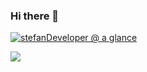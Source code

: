 ### Hi there 👋

<!--
**stefanDeveloper/stefanDeveloper** is a ✨ _special_ ✨ repository because its `README.md` (this file) appears on your GitHub profile.

Here are some ideas to get you started:

- 🔭 I’m currently working on ...
- 🌱 I’m currently learning ...
- 👯 I’m looking to collaborate on ...
- 🤔 I’m looking for help with ...
- 💬 Ask me about ...
- 📫 How to reach me: ...
- 😄 Pronouns: ...
- ⚡ Fun fact: ...
-->

[![stefanDeveloper @ a glance](https://github-readme-stats.vercel.app/api?username=stefanDeveloper&count_private=true&count_private=true&show_icons=true&include_all_commits=true&theme=nightowl&cache_seconds=86400)](https://github.com/anuraghazra/github-readme-stats)

![](https://komarev.com/ghpvc/?username=stefanDeveloper&style=flat-square)
